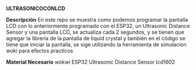 **ULTRASONICOCONLCD**



**Descripción**
En este repo se muestra como podemos programar la pantalla LCD con lo anteriormente programado con el ESP32, un Ultrasonic Distance Sensor y una pantalla LCD, se actualiza cada 2 segundos, y se tienen que agregar la librería de la pantalla de liquid crystal y también en el código se tiene que iniciar la pantalla, se sige utilizando la herramienta de simulacion woki para efectos practicos 



**Material Necesario**
wokwi
ESP32
Ultrasonic Distance Sensor
lcd1602

